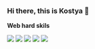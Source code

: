 ### Hi there, this is Kostya 👋

<b>Web hard skils</b>

<img src="https://img.shields.io/badge/HTML5-2F97C1?style=for-the-badge&logo=HTML5&logoColor=yellow"/> <img src="https://img.shields.io/badge/SASS-3328a6?style=for-the-badge&logo=SASS&logoColor=yellow"/> <img src="https://img.shields.io/badge/SASS-FFF700?style=for-the-badge&logo=SCSS&logoColor=yellow"/> <img src="https://img.shields.io/badge/CSS3-FFE373?style=for-the-badge&logo=CSS3&logoColor=yellow"/> <img src="https://img.shields.io/badge/JAVASCRIPT-broun?style=for-the-badge&logo=JAVASCRIPT&logoColor=red"/>

